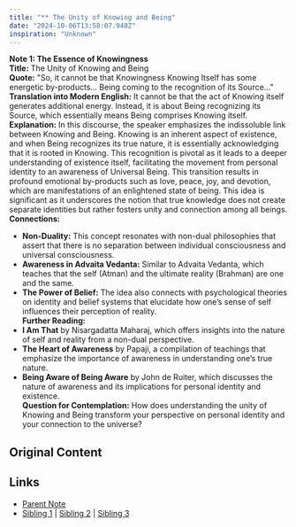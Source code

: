 ```yaml
---
title: "** The Unity of Knowing and Being"
date: "2024-10-06T13:58:07.948Z"
inspiration: "Unknown"
---
```


  
**Note 1: The Essence of Knowingness**  
**Title:** The Unity of Knowing and Being  
**Quote:** "So, it cannot be that Knowingness Knowing Itself has some energetic by-products... Being coming to the recognition of its Source..."  
**Translation into Modern English:** It cannot be that the act of Knowing itself generates additional energy. Instead, it is about Being recognizing its Source, which essentially means Being comprises Knowing itself.  
**Explanation:** In this discourse, the speaker emphasizes the indissoluble link between Knowing and Being. Knowing is an inherent aspect of existence, and when Being recognizes its true nature, it is essentially acknowledging that it is rooted in Knowing. This recognition is pivotal as it leads to a deeper understanding of existence itself, facilitating the movement from personal identity to an awareness of Universal Being. This transition results in profound emotional by-products such as love, peace, joy, and devotion, which are manifestations of an enlightened state of being. This idea is significant as it underscores the notion that true knowledge does not create separate identities but rather fosters unity and connection among all beings.  
**Connections:**  
- **Non-Duality:** This concept resonates with non-dual philosophies that assert that there is no separation between individual consciousness and universal consciousness.  
- **Awareness in Advaita Vedanta:** Similar to Advaita Vedanta, which teaches that the self (Atman) and the ultimate reality (Brahman) are one and the same.  
- **The Power of Belief:** The idea also connects with psychological theories on identity and belief systems that elucidate how one’s sense of self influences their perception of reality.  
**Further Reading:**  
- **I Am That** by Nisargadatta Maharaj, which offers insights into the nature of self and reality from a non-dual perspective.  
- **The Heart of Awareness** by Papaji, a compilation of teachings that emphasize the importance of awareness in understanding one’s true nature.  
- **Being Aware of Being Aware** by John de Ruiter, which discusses the nature of awareness and its implications for personal identity and existence.  
**Question for Contemplation:** How does understanding the unity of Knowing and Being transform your perspective on personal identity and your connection to the universe?  


## Original Content



## Links

- [Parent Note](/parent-note.md)
- [Sibling 1](/zettel1.md) | [Sibling 2](/zettel2.md) | [Sibling 3](/zettel3.md)
